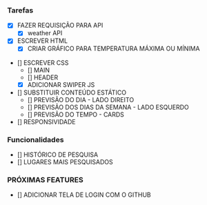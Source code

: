 ### Tarefas
- [x]  FAZER REQUISIÇÃO PARA API
    - [x] weather API
- [x] ESCREVER HTML
    - [x] CRIAR GRÁFICO PARA TEMPERATURA MÁXIMA OU MÍNIMA
- [] ESCREVER CSS
    - [] MAIN
    - [] HEADER
    - [x] ADICIONAR SWIPER JS
- [] SUBSTITUIR CONTEÚDO ESTÁTICO
    - [] PREVISÃO DO DIA - LADO DIREITO
    - [] PREVISÃO DOS DIAS DA SEMANA - LADO ESQUERDO
    - [] PREVISÃO DO TEMPO - CARDS  
- [] RESPONSIVIDADE
### Funcionalidades
- [] HISTÓRICO DE PESQUISA
- [] LUGARES MAIS PESQUISADOS

### PRÓXIMAS FEATURES
- [] ADICIONAR TELA DE LOGIN COM O GITHUB